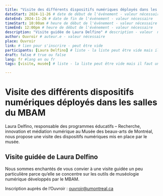 ```yaml
---
title: "Visite des différents dispositifs numériques déployés dans les salles du MBAM"
dateStart: 2024-11-26 # date de début de l'événement - valeur nécessaire
dateEnd: 2024-11-26 # date de fin de l'événement - valeur nécessaire
timeStart: 10:00am # heure de début de l'événement - valeur nécessaire
timeEnd: 12:00pm # heure de début de l'événement - valeur nécessaire
description: "Visite guidée de Laura Delfino" # description - valeur  nécessaire
author: Ouvroir # auteur.e - valeur nécessaire
place: Ouvroir
link: # lien pour s'inscrire - peut être vide
participants: [Laura Delfino] # liste - la liste peut être vide mais il faut une liste
draft: false # true ou false
lang: fr #lang en ou fr
tags: [visite, musée] # liste - la liste peut être vide mais il faut une liste

---
```


# Visite des différents dispositifs numériques déployés dans les salles du MBAM

Laura Delfino, responsable des programmes éducatifs – Recherche, innovation et médiation numérique au Musée des beaux-arts de Montréal, nous propose une visite des dispositifs numériques mis en place par le musée. 

## Visite guidée de Laura Delfino

Nous sommes enchantés de vous convier à une visite guidée un peu particulière parce qu’elle se concentre sur les outils de muséologie numérique développés par le MBAM. 

Inscription auprès de l’Ouvroir : ouvroir@umontreal.ca